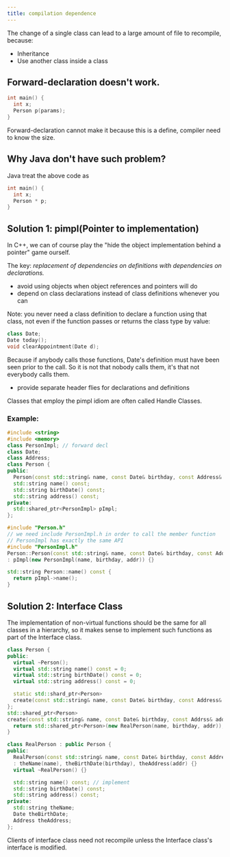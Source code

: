 ```yaml
---
title: compilation dependence
---
```


The change of a single class can lead to a large amount of file to recompile,
because:

* Inheritance
* Use another class inside a class

## Forward-declaration doesn't work.

```c++
int main() {
  int x;
  Person p(params);
}
```

Forward-declaration cannot make it because this is a define,
compiler need to know the size.

## Why Java don't have such problem?
Java treat the above code as

```c++
int main() {
  int x;
  Person * p;
}
```

## Solution 1: pimpl(Pointer to implementation)
In C++, we can of course play the
"hide the object implementation behind a pointer" game ourself.

The key: _replacement of dependencies on definitions with dependencies on declarations._

* avoid using objects when object references and pointers will do
* depend on class declarations instead of class definitions whenever you can

Note: you never need a class definition to declare a function using that class,
not even if the function passes or returns the class type by value:

```c++
class Date;
Date today();
void clearAppointment(Date d);
```

Because if anybody calls those functions, Date's definition must have been seen prior to the call.
So it is not that nobody calls them, it's that not everybody calls them.

* provide separate header flies for declarations and definitions

Classes that employ the pimpl idiom are often called Handle Classes.

### Example:
```c++
#include <string>
#include <memory>
class PersonImpl; // forward decl
class Date;
class Address;
class Person {
public:
  Person(const std::string& name, const Date& birthday, const Address& addr);
  std::string name() const;
  std::string birthDate() const;
  std::string address() const;
private:
  std::shared_ptr<PersonImpl> pImpl;
};
```

```c++
#include "Person.h"
// we need include PersonImpl.h in order to call the member function
// PersonImpl has exactly the same API
#include "PersonImpl.h"
Person::Person(const std::string& name, const Date& birthday, const Address& addr)
: pImpl(new PersonImpl(name, birthday, addr)) {}

std::string Person::name() const {
  return pImpl->name();
}
```

## Solution 2: Interface Class
The implementation of non-virtual functions should be the same for all classes in a hierarchy,
so it makes sense to implement such functions as part of the Interface class.

```c++
class Person {
public:
  virtual ~Person();
  virtual std::string name() const = 0;
  virtual std::string birthDate() const = 0;
  virtual std::string address() const = 0;

  static std::shard_ptr<Person>
  create(const std::string& name, const Date& birthday, const Address& addr);
};
std::shared_ptr<Person>
create(const std::string& name, const Date& birthday, const Addrss& addr) {
  return std::shared_ptr<Person>(new RealPerson(name, birthday, addr));
}
```

```c++
class RealPerson : public Person {
public:
  RealPerson(const std::string& name, const Date& birthday, const Address& addr)
  : theName(name), theBirthDate(birthday), theAddress(addr) {}
  virtual ~RealPerson() {}

  std::string name() const; // implement
  std::string birthDate() const;
  std::string address() const;
private:
  std::string theName;
  Date theBirthDate;
  Address theAddress;
};
```

Clients of interface class need not recompile unless the Interface class's interface is modified.
